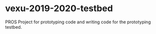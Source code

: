 # vexu-2019-2020-testbed
PROS Project for prototyping code and writing code for the prototyping testbed.
